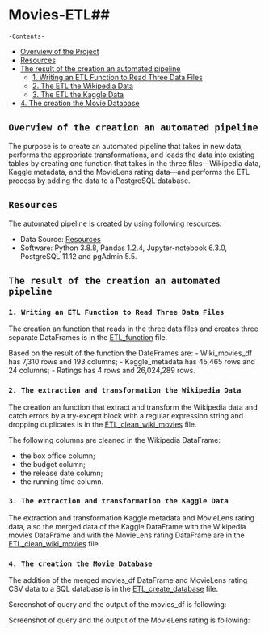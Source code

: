 # Movies-ETL## 
`-Contents-`	
	
- [Overview of the Project](#overview-of-the-creation-an-automated-pipeline)	
- [Resources](#resources)	
- [The result of the creation an automated pipeline](#the-result-of-the-creation-an-automated-pipeline)	
  - [1. Writing an ETL Function to Read Three Data Files](#Writing-an-ETL-Function-to-Read-Three-Data-Files)	
  - [2. The ETL the Wikipedia Data](#The-extraction-and-transformation-the-Wikipedia-Data)
  - [3. The ETL the Kaggle Data](#The-extraction-and-transformation-the-Kaggle-Data)
- [4. The creation the Movie Database](#The-creation-the-Movie-Database)
	
## `Overview of the creation an automated pipeline`	
	
The purpose is to create an automated pipeline that takes in new data, performs the appropriate transformations, and loads the data into existing tables by creating one function that takes in the three files—Wikipedia data, Kaggle metadata, and the MovieLens rating data—and performs the ETL process by adding the data to a PostgreSQL database.

## `Resources`	
The automated pipeline is created by using following resources:	
  - Data Source: [Resources](./Resources/)	
  - Software: Python 3.8.8, Pandas 1.2.4, Jupyter-notebook 6.3.0, PostgreSQL 11.12 and pgAdmin 5.5.	
## `The result of the creation an automated pipeline`
### `1. Writing an ETL Function to Read Three Data Files`
  The creation an function that reads in the three data files and creates three separate DataFrames is in the [ETL_function](./ETL_function_test.ipynb) file.

  Based on the result of the function the DateFrames are:
    - Wiki_movies_df has 7,310 rows and 193 columns;
    - Kaggle_metadata has 45,465 rows and 24 columns;
    - Ratings has 4 rows and 26,024,289 rows.

### `2. The extraction and transformation the Wikipedia Data`
  The creation an function that extract and transform the Wikipedia data and catch errors by a try-except block with a regular expression string and dropping duplicates is in the [ETL_clean_wiki_movies](./ETL_clean_wiki_movies.ipynb) file.
  
  The following columns are cleaned in the Wikipedia DataFrame:
  - the box office column;
  - the budget column;
  - the release date column;
  - the running time column.
### `3. The extraction and transformation the Kaggle Data`
  The extraction and transformation Kaggle metadata and MovieLens rating data, also the merged data of the Kaggle DataFrame with the Wikipedia movies DataFrame and with the MovieLens rating DataFrame are in the [ETL_clean_wiki_movies](./ETL_clean_wiki_movies.ipynb) file.
### `4. The creation the Movie Database`
  The addition of the merged movies_df DataFrame and MovieLens rating CSV data to a SQL database is in the [ETL_create_database](./ETL_create_database.ipynb) file.
 
  Screenshot of query and the output of the movies_df is following:

  Screenshot of query and the output of the MovieLens rating is following:

